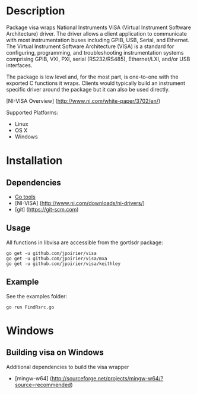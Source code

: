 Description
===========

Package visa wraps National Instruments VISA (Virtual Instrument Software Architecture) driver. The driver
allows a client application to communicate with most instrumentation buses including GPIB, USB, Serial, and Ethernet.
The Virtual Instrument Software Architecture (VISA) is a standard for configuring, programming, and troubleshooting
instrumentation systems comprising GPIB, VXI, PXI, serial (RS232/RS485), Ethernet/LXI, and/or USB interfaces.

The package is low level and, for the most part, is one-to-one with the
exported C functions it wraps. Clients would typically build an instrument
specific driver around the package but it can also be used directly.

[NI-VISA Overview] (http://www.ni.com/white-paper/3702/en/)

Supported Platforms:
* Linux
* OS X
* Windows


Installation
============

Dependencies
------------

* [Go tools](https://golang.org)
* [NI-VISA] (http://www.ni.com/downloads/ni-drivers/)
* [git] (https://git-scm.com)

Usage
-----

All functions in libvisa are accessible from the gortlsdr package:

    go get -u github.com/jpoirier/visa
    go get -u github.com/jpoirier/visa/mxa
    go get -u github.com/jpoirier/visa/keithley

Example
-------

See the examples folder:

    go run FindRsrc.go

Windows
=======

Building visa on Windows
------------------------

Additional dependencies to build the visa wrapper

* [mingw-w64] (http://sourceforge.net/projects/mingw-w64/?source=recommended)

